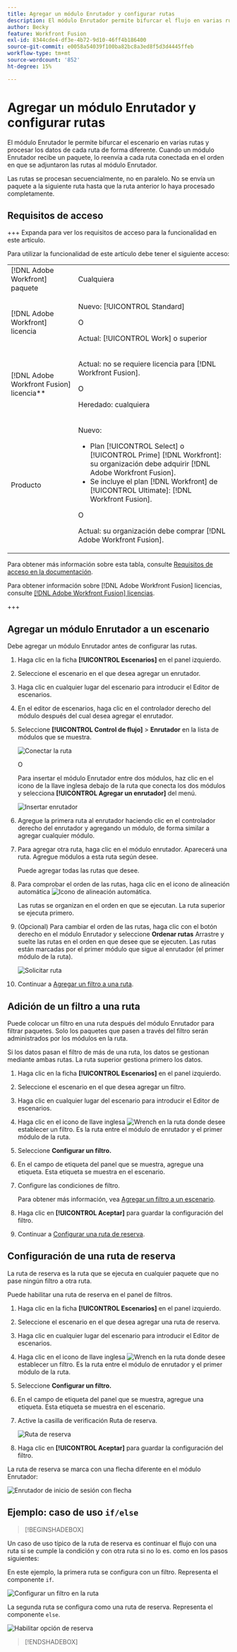 ```yaml
---
title: Agregar un módulo Enrutador y configurar rutas
description: El módulo Enrutador permite bifurcar el flujo en varias rutas y procesar los datos de cada una de forma diferente. Una vez que un módulo Enrutador recibe un paquete, lo reenvía a cada ruta conectada en el orden en que se hayan adjuntado las rutas al módulo Enrutador.
author: Becky
feature: Workfront Fusion
exl-id: 8344cde4-df3e-4b72-9d10-46ff4b186400
source-git-commit: e0058a54039f100ba82bc8a3ed8f5d3d4445ffeb
workflow-type: tm+mt
source-wordcount: '852'
ht-degree: 15%

---
```


# Agregar un módulo Enrutador y configurar rutas

El módulo Enrutador le permite bifurcar el escenario en varias rutas y procesar los datos de cada ruta de forma diferente. Cuando un módulo Enrutador recibe un paquete, lo reenvía a cada ruta conectada en el orden en que se adjuntaron las rutas al módulo Enrutador.

Las rutas se procesan secuencialmente, no en paralelo. No se envía un paquete a la siguiente ruta hasta que la ruta anterior lo haya procesado completamente.


## Requisitos de acceso

+++ Expanda para ver los requisitos de acceso para la funcionalidad en este artículo.

Para utilizar la funcionalidad de este artículo debe tener el siguiente acceso:

<table style="table-layout:auto">
 <col> 
 <col> 
 <tbody> 
  <tr> 
   <td role="rowheader">[!DNL Adobe Workfront] paquete</td> 
   <td> <p>Cualquiera</p> </td> 
  </tr> 
  <tr data-mc-conditions=""> 
   <td role="rowheader">[!DNL Adobe Workfront] licencia</td> 
   <td> <p>Nuevo: [!UICONTROL Standard]</p><p>O</p><p>Actual: [!UICONTROL Work] o superior</p> </td> 
  </tr> 
  <tr> 
   <td role="rowheader">[!DNL Adobe Workfront Fusion] licencia**</td> 
   <td>
   <p>Actual: no se requiere licencia para [!DNL Workfront Fusion].</p>
   <p>O</p>
   <p>Heredado: cualquiera </p>
   </td> 
  </tr> 
  <tr> 
   <td role="rowheader">Producto</td> 
   <td>
   <p>Nuevo:</p> <ul><li>Plan [!UICONTROL Select] o [!UICONTROL Prime] [!DNL Workfront]: su organización debe adquirir [!DNL Adobe Workfront Fusion].</li><li>Se incluye el plan [!DNL Workfront] de [!UICONTROL Ultimate]: [!DNL Workfront Fusion].</li></ul>
   <p>O</p>
   <p>Actual: su organización debe comprar [!DNL Adobe Workfront Fusion].</p>
   </td> 
  </tr>
 </tbody> 
</table>

Para obtener más información sobre esta tabla, consulte [Requisitos de acceso en la documentación](/help/workfront-fusion/references/licenses-and-roles/access-level-requirements-in-documentation.md).

Para obtener información sobre [!DNL Adobe Workfront Fusion] licencias, consulte [[!DNL Adobe Workfront Fusion] licencias](/help/workfront-fusion/set-up-and-manage-workfront-fusion/licensing-operations-overview/license-automation-vs-integration.md).

+++

## Agregar un módulo Enrutador a un escenario

Debe agregar un módulo Enrutador antes de configurar las rutas.

1. Haga clic en la ficha **[!UICONTROL Escenarios]** en el panel izquierdo.
1. Seleccione el escenario en el que desea agregar un enrutador.
1. Haga clic en cualquier lugar del escenario para introducir el Editor de escenarios.
1. En el editor de escenarios, haga clic en el controlador derecho del módulo después del cual desea agregar el enrutador.
1. Seleccione **[!UICONTROL Control de flujo]** > **Enrutador** en la lista de módulos que se muestra.

   ![Conectar la ruta](assets/connect-the-router-350x108.png)

   O

   Para insertar el módulo Enrutador entre dos módulos, haz clic en el icono de la llave inglesa debajo de la ruta que conecta los dos módulos y selecciona **[!UICONTROL Agregar un enrutador]** del menú.

   ![Insertar enrutador](assets/insert-router-350x191.png)
1. Agregue la primera ruta al enrutador haciendo clic en el controlador derecho del enrutador y agregando un módulo, de forma similar a agregar cualquier módulo.
1. Para agregar otra ruta, haga clic en el módulo enrutador. Aparecerá una ruta. Agregue módulos a esta ruta según desee.

   Puede agregar todas las rutas que desee.

1. Para comprobar el orden de las rutas, haga clic en el icono de alineación automática ![Icono de alineación automática](assets/auto-align.png).

   Las rutas se organizan en el orden en que se ejecutan. La ruta superior se ejecuta primero.

1. (Opcional) Para cambiar el orden de las rutas, haga clic con el botón derecho en el módulo Enrutador y seleccione **Ordenar rutas** Arrastre y suelte las rutas en el orden en que desee que se ejecuten. Las rutas están marcadas por el primer módulo que sigue al enrutador (el primer módulo de la ruta).

   ![Solicitar ruta](assets/order-routes.png)

1. Continuar a [Agregar un filtro a una ruta](#add-a-filter-to-a-route).

## Adición de un filtro a una ruta

Puede colocar un filtro en una ruta después del módulo Enrutador para filtrar paquetes. Solo los paquetes que pasen a través del filtro serán administrados por los módulos en la ruta.

Si los datos pasan el filtro de más de una ruta, los datos se gestionan mediante ambas rutas. La ruta superior gestiona primero los datos.

1. Haga clic en la ficha **[!UICONTROL Escenarios]** en el panel izquierdo.
1. Seleccione el escenario en el que desea agregar un filtro.
1. Haga clic en cualquier lugar del escenario para introducir el Editor de escenarios.
1. Haga clic en el icono de llave inglesa ![Wrench](assets/wrench-icon.png) en la ruta donde desee establecer un filtro. Es la ruta entre el módulo de enrutador y el primer módulo de la ruta.
1. Seleccione **Configurar un filtro.**
1. En el campo de etiqueta del panel que se muestra, agregue una etiqueta. Esta etiqueta se muestra en el escenario.
1. Configure las condiciones de filtro.

   Para obtener más información, vea [Agregar un filtro a un escenario](/help/workfront-fusion/create-scenarios/add-modules/add-a-filter-to-a-scenario.md).

1. Haga clic en **[!UICONTROL Aceptar]** para guardar la configuración del filtro.

1. Continuar a [Configurar una ruta de reserva](#configure-a-fallback-route).

## Configuración de una ruta de reserva

La ruta de reserva es la ruta que se ejecuta en cualquier paquete que no pase ningún filtro a otra ruta.

Puede habilitar una ruta de reserva en el panel de filtros.

1. Haga clic en la ficha **[!UICONTROL Escenarios]** en el panel izquierdo.
1. Seleccione el escenario en el que desea agregar una ruta de reserva.
1. Haga clic en cualquier lugar del escenario para introducir el Editor de escenarios.
1. Haga clic en el icono de llave inglesa ![Wrench](assets/wrench-icon.png) en la ruta donde desee establecer un filtro. Es la ruta entre el módulo de enrutador y el primer módulo de la ruta.
1. Seleccione **Configurar un filtro.**
1. En el campo de etiqueta del panel que se muestra, agregue una etiqueta. Esta etiqueta se muestra en el escenario.
1. Active la casilla de verificación Ruta de reserva.

   ![Ruta de reserva](assets/fallback-route-350x260.png)

1. Haga clic en **[!UICONTROL Aceptar]** para guardar la configuración del filtro.

La ruta de reserva se marca con una flecha diferente en el módulo Enrutador:

![Enrutador de inicio de sesión con flecha](assets/arrow-sign-in-router-module-350x361.png)

## Ejemplo: caso de uso `if/else`

>[!BEGINSHADEBOX]

Un caso de uso típico de la ruta de reserva es continuar el flujo con una ruta si se cumple la condición y con otra ruta si no lo es. como en los pasos siguientes:

En este ejemplo, la primera ruta se configura con un filtro. Representa el componente `if`.

![Configurar un filtro en la ruta](assets/set-up-a-filter-2-350x242.png)

La segunda ruta se configura como una ruta de reserva. Representa el componente `else`.

![Habilitar opción de reserva](assets/enable-fallback-route-option-350x238.png)

>[!ENDSHADEBOX]
